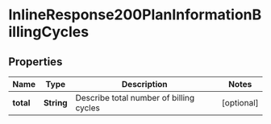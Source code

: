 
# InlineResponse200PlanInformationBillingCycles

## Properties
Name | Type | Description | Notes
------------ | ------------- | ------------- | -------------
**total** | **String** | Describe total number of billing cycles  |  [optional]



